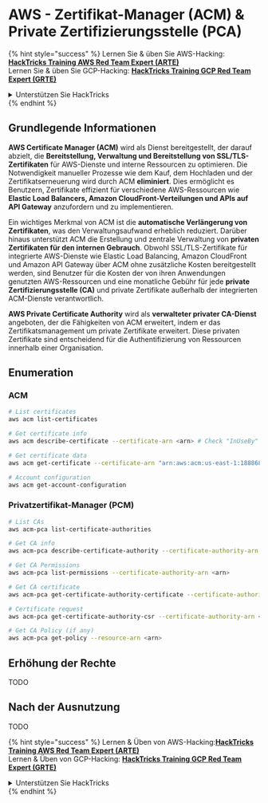 # AWS - Zertifikat-Manager (ACM) & Private Zertifizierungsstelle (PCA)

{% hint style="success" %}
Lernen Sie & üben Sie AWS-Hacking:<img src="/.gitbook/assets/image.png" alt="" data-size="line">[**HackTricks Training AWS Red Team Expert (ARTE)**](https://training.hacktricks.xyz/courses/arte)<img src="/.gitbook/assets/image.png" alt="" data-size="line">\
Lernen Sie & üben Sie GCP-Hacking: <img src="/.gitbook/assets/image (2).png" alt="" data-size="line">[**HackTricks Training GCP Red Team Expert (GRTE)**<img src="/.gitbook/assets/image (2).png" alt="" data-size="line">](https://training.hacktricks.xyz/courses/grte)

<details>

<summary>Unterstützen Sie HackTricks</summary>

* Überprüfen Sie die [**Abonnementpläne**](https://github.com/sponsors/carlospolop)!
* **Treten Sie der** 💬 [**Discord-Gruppe**](https://discord.gg/hRep4RUj7f) oder der [**Telegram-Gruppe**](https://t.me/peass) bei oder **folgen** Sie uns auf **Twitter** 🐦 [**@hacktricks\_live**](https://twitter.com/hacktricks\_live)**.**
* **Teilen Sie Hacking-Tricks, indem Sie PRs an die** [**HackTricks**](https://github.com/carlospolop/hacktricks) und [**HackTricks Cloud**](https://github.com/carlospolop/hacktricks-cloud) github Repositories einreichen.

</details>
{% endhint %}

## Grundlegende Informationen

**AWS Certificate Manager (ACM)** wird als Dienst bereitgestellt, der darauf abzielt, die **Bereitstellung, Verwaltung und Bereitstellung von SSL/TLS-Zertifikaten** für AWS-Dienste und interne Ressourcen zu optimieren. Die Notwendigkeit manueller Prozesse wie dem Kauf, dem Hochladen und der Zertifikatserneuerung wird durch ACM **eliminiert**. Dies ermöglicht es Benutzern, Zertifikate effizient für verschiedene AWS-Ressourcen wie **Elastic Load Balancers, Amazon CloudFront-Verteilungen und APIs auf API Gateway** anzufordern und zu implementieren.

Ein wichtiges Merkmal von ACM ist die **automatische Verlängerung von Zertifikaten**, was den Verwaltungsaufwand erheblich reduziert. Darüber hinaus unterstützt ACM die Erstellung und zentrale Verwaltung von **privaten Zertifikaten für den internen Gebrauch**. Obwohl SSL/TLS-Zertifikate für integrierte AWS-Dienste wie Elastic Load Balancing, Amazon CloudFront und Amazon API Gateway über ACM ohne zusätzliche Kosten bereitgestellt werden, sind Benutzer für die Kosten der von ihren Anwendungen genutzten AWS-Ressourcen und eine monatliche Gebühr für jede **private Zertifizierungsstelle (CA)** und private Zertifikate außerhalb der integrierten ACM-Dienste verantwortlich.

**AWS Private Certificate Authority** wird als **verwalteter privater CA-Dienst** angeboten, der die Fähigkeiten von ACM erweitert, indem er das Zertifikatsmanagement um private Zertifikate erweitert. Diese privaten Zertifikate sind entscheidend für die Authentifizierung von Ressourcen innerhalb einer Organisation.

## Enumeration

### ACM
```bash
# List certificates
aws acm list-certificates

# Get certificate info
aws acm describe-certificate --certificate-arn <arn> # Check "InUseBy" to check which resources are using it

# Get certificate data
aws acm get-certificate --certificate-arn "arn:aws:acm:us-east-1:188868097724:certificate/865abced-82c9-43bf-b7d2-1f4948bf353d"

# Account configuration
aws acm get-account-configuration
```
### Privatzertifikat-Manager (PCM)
```bash
# List CAs
aws acm-pca list-certificate-authorities

# Get CA info
aws acm-pca describe-certificate-authority --certificate-authority-arn <arn>

# Get CA Permissions
aws acm-pca list-permissions --certificate-authority-arn <arn>

# Get CA certificate
aws acm-pca get-certificate-authority-certificate --certificate-authority-arn <arn>

# Certificate request
aws acm-pca get-certificate-authority-csr --certificate-authority-arn <arn>

# Get CA Policy (if any)
aws acm-pca get-policy --resource-arn <arn>
```
## Erhöhung der Rechte

TODO

## Nach der Ausnutzung

TODO

{% hint style="success" %}
Lernen & Üben von AWS-Hacking:<img src="/.gitbook/assets/image.png" alt="" data-size="line">[**HackTricks Training AWS Red Team Expert (ARTE)**](https://training.hacktricks.xyz/courses/arte)<img src="/.gitbook/assets/image.png" alt="" data-size="line">\
Lernen & Üben von GCP-Hacking: <img src="/.gitbook/assets/image (2).png" alt="" data-size="line">[**HackTricks Training GCP Red Team Expert (GRTE)**<img src="/.gitbook/assets/image (2).png" alt="" data-size="line">](https://training.hacktricks.xyz/courses/grte)

<details>

<summary>Unterstützen Sie HackTricks</summary>

* Überprüfen Sie die [**Abonnementpläne**](https://github.com/sponsors/carlospolop)!
* **Treten Sie der** 💬 [**Discord-Gruppe**](https://discord.gg/hRep4RUj7f) oder der [**Telegram-Gruppe**](https://t.me/peass) bei oder **folgen** Sie uns auf **Twitter** 🐦 [**@hacktricks\_live**](https://twitter.com/hacktricks\_live)**.**
* **Teilen Sie Hacking-Tricks, indem Sie PRs an die** [**HackTricks**](https://github.com/carlospolop/hacktricks) und [**HackTricks Cloud**](https://github.com/carlospolop/hacktricks-cloud) Github-Repositories einreichen.

</details>
{% endhint %}
